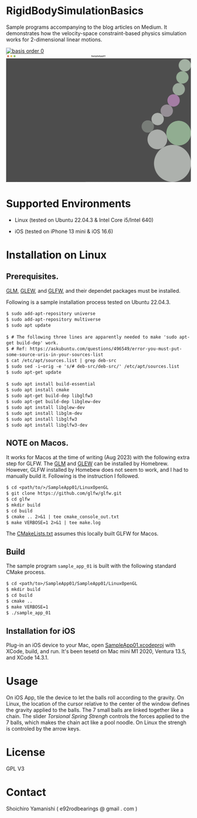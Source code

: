 # RigidBodySimulationBasics
Sample programs accompanying to the blog articles on Medium.
It demonstrates how the velocity-space constraint-based physics simulation works for 2-dimensional linear motions.

<a href="pics/ios_capture.png"> <img src="pics/ios_capture.png" alt="basis order 0" style="width: 200px;" /></a>
<a href="pics/linux_capture.png"> <img src="pics/linux_capture.png" alt="basis order 0" style="width: 600px;" /></a>

# Supported Environments
 
* Linux (tested on Ubuntu 22.04.3 & Intel Core i5/Intel 640)

* iOS (tested on iPhone 13 mini & iOS 16.6)

# Installation on Linux

## Prerequisites.
[GLM](https://glm.g-truc.net/0.9.9/), 
[GLEW](https://glew.sourceforge.net), 
and [GLFW](https://www.glfw.org), and their dependet packages must be installed.

Following is a sample installation process tested on Ubuntu 22.04.3.
```
$ sudo add-apt-repository universe
$ sudo add-apt-repository multiverse
$ sudo apt update

$ # The following three lines are apparently needed to make 'sudo apt-get build-dep' work.
$ # Ref: https://askubuntu.com/questions/496549/error-you-must-put-some-source-uris-in-your-sources-list
$ cat /etc/apt/sources.list | grep deb-src
$ sudo sed -i~orig -e 's/# deb-src/deb-src/' /etc/apt/sources.list
$ sudo apt-get update

$ sudo apt install build-essential
$ sudo apt install cmake
$ sudo apt-get build-dep libglfw3
$ sudo apt-get build-dep libglew-dev
$ sudo apt install libglew-dev
$ sudo apt install libglm-dev
$ sudo apt install libglfw3
$ sudo apt install libglfw3-dev
```

## NOTE on Macos.
It works for Macos at the time of writing (Aug 2023) with the following extra step for GLFW.
The [GLM](https://formulae.brew.sh/formula/glm) and [GLEW](https://formulae.brew.sh/formula/glew#default)
can be installed by Homebrew.
However, GLFW installed by Homebew does not seem to work, and I had to manually build it.
Following is the instruction I followed.

```
$ cd <path/to/>/SampleApp01/LinuxOpenGL
$ git clone https://github.com/glfw/glfw.git
$ cd glfw
$ mkdir build
$ cd build
$ cmake .. 2>&1 | tee cmake_console_out.txt
$ make VERBOSE=1 2>&1 | tee make.log

```
The [CMakeLists.txt](SampleApp01/SampleApp01/LinuxOpenGL/CMakeLists.txt) assumes this locally built GLFW for Macos.

## Build
The sample program `sample_app_01` is built with the following standard CMake process.

```
$ cd <path/to>/SampleApp01/SampleApp01/LinuxOpenGL
$ mkdir build
$ cd build
$ cmake ..
$ make VERBOSE=1
$ ./sample_app_01
```

## Installation for iOS

Plug-in an iOS device to your Mac,
open [SampleApp01.xcodeproj](SampleApp01/SampleApp01.xcodeproj/) with XCode, build, and run.
It's been tesetd on Mac mini M1 2020, Ventura 13.5, and XCode 14.3.1.

# Usage

On iOS App, tile the device to let the balls roll according to the gravity.
On Linux, the location of the cursor relative to the center of the window defines the gravity applied to the balls.
The 7 small balls are linked together like a chain. The slider *Torsional Spring Strengh* controls the forces applied to the 7 balls, which makes the chain act like a pool noodle.
On Linux the strengh is controled by the arrow keys.


# License
GPL V3

# Contact
Shoichiro Yamanishi ( e92rodbearings @ gmail . com )
